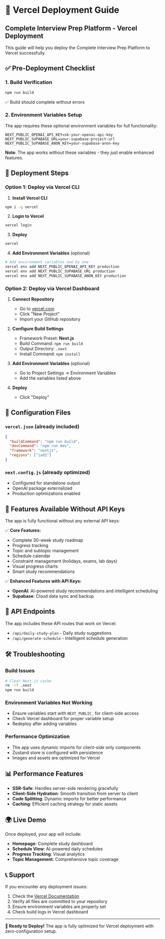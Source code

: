 # 🚀 Vercel Deployment Guide

## Complete Interview Prep Platform - Vercel Deployment

This guide will help you deploy the Complete Interview Prep Platform to Vercel successfully.

## ✅ Pre-Deployment Checklist

### 1. **Build Verification**

```bash
npm run build
```

✅ Build should complete without errors

### 2. **Environment Variables Setup**

The app requires these optional environment variables for full functionality:

```env
NEXT_PUBLIC_OPENAI_API_KEY=sk-your-openai-api-key
NEXT_PUBLIC_SUPABASE_URL=your-supabase-project-url
NEXT_PUBLIC_SUPABASE_ANON_KEY=your-supabase-anon-key
```

**Note**: The app works without these variables - they just enable enhanced features.

## 🚀 Deployment Steps

### Option 1: Deploy via Vercel CLI

1. **Install Vercel CLI**

```bash
npm i -g vercel
```

2. **Login to Vercel**

```bash
vercel login
```

3. **Deploy**

```bash
vercel
```

4. **Add Environment Variables** (optional)

```bash
# Add environment variables one by one
vercel env add NEXT_PUBLIC_OPENAI_API_KEY production
vercel env add NEXT_PUBLIC_SUPABASE_URL production
vercel env add NEXT_PUBLIC_SUPABASE_ANON_KEY production
```

### Option 2: Deploy via Vercel Dashboard

1. **Connect Repository**

   - Go to [vercel.com](https://vercel.com)
   - Click "New Project"
   - Import your GitHub repository

2. **Configure Build Settings**

   - Framework Preset: **Next.js**
   - Build Command: `npm run build`
   - Output Directory: `.next`
   - Install Command: `npm install`

3. **Add Environment Variables** (optional)

   - Go to Project Settings → Environment Variables
   - Add the variables listed above

4. **Deploy**
   - Click "Deploy"

## 🔧 Configuration Files

### `vercel.json` (already included)

```json
{
  "buildCommand": "npm run build",
  "devCommand": "npm run dev",
  "framework": "nextjs",
  "regions": ["iad1"]
}
```

### `next.config.js` (already optimized)

- Configured for standalone output
- OpenAI package externalized
- Production optimizations enabled

## 📱 Features Available Without API Keys

The app is fully functional without any external API keys:

✅ **Core Features:**

- Complete 30-week study roadmap
- Progress tracking
- Topic and subtopic management
- Schedule calendar
- Constraint management (holidays, exams, lab days)
- Visual progress charts
- Smart study recommendations

✅ **Enhanced Features with API Keys:**

- **OpenAI**: AI-powered study recommendations and intelligent scheduling
- **Supabase**: Cloud data sync and backup

## 🔗 API Endpoints

The app includes these API routes that work on Vercel:

- `/api/daily-study-plan` - Daily study suggestions
- `/api/generate-schedule` - Intelligent schedule generation

## 🛠️ Troubleshooting

### Build Issues

```bash
# Clear Next.js cache
rm -rf .next
npm run build
```

### Environment Variables Not Working

- Ensure variables start with `NEXT_PUBLIC_` for client-side access
- Check Vercel dashboard for proper variable setup
- Redeploy after adding variables

### Performance Optimization

- The app uses dynamic imports for client-side only components
- Zustand store is configured with persistence
- Images and assets are optimized for Vercel

## 📊 Performance Features

- **SSR-Safe**: Handles server-side rendering gracefully
- **Client-Side Hydration**: Smooth transition from server to client
- **Code Splitting**: Dynamic imports for better performance
- **Caching**: Efficient caching strategy for static assets

## 🌍 Live Demo

Once deployed, your app will include:

- **Homepage**: Complete study dashboard
- **Schedule View**: AI-powered daily schedules
- **Progress Tracking**: Visual analytics
- **Topic Management**: Comprehensive topic coverage

## 📞 Support

If you encounter any deployment issues:

1. Check the [Vercel Documentation](https://vercel.com/docs)
2. Verify all files are committed to your repository
3. Ensure environment variables are properly set
4. Check build logs in Vercel dashboard

---

**🎉 Ready to Deploy!** The app is fully optimized for Vercel deployment with zero-configuration setup.
